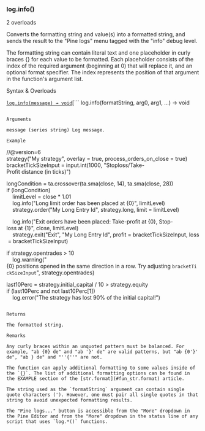 ### log.info()

2 overloads

Converts the formatting string and value(s) into a formatted string, and sends the result to the "Pine logs" menu tagged with the "info" debug level.

The formatting string can contain literal text and one placeholder in curly braces {} for each value to be formatted. Each placeholder consists of the index of the required argument (beginning at 0) that will replace it, and an optional format specifier. The index represents the position of that argument in the function's argument list.

Syntax & Overloads

[```
log.info(message) → void
```](#fun_log.info-0)[```
log.info(formatString, arg0, arg1, ...) → void
```](#fun_log.info-1)

Arguments

message (series string) Log message.

Example

```
//@version=6  
strategy("My strategy", overlay = true, process_orders_on_close = true)  
bracketTickSizeInput = input.int(1000, "Stoploss/Take-Profit distance (in ticks)")  
  
longCondition = ta.crossover(ta.sma(close, 14), ta.sma(close, 28))  
if (longCondition)  
    limitLevel = close * 1.01  
    log.info("Long limit order has been placed at {0}", limitLevel)  
    strategy.order("My Long Entry Id", strategy.long, limit = limitLevel)  
  
    log.info("Exit orders have been placed: Take-profit at {0}, Stop-loss at {1}", close, limitLevel)  
    strategy.exit("Exit", "My Long Entry Id", profit = bracketTickSizeInput, loss = bracketTickSizeInput)  
  
if strategy.opentrades > 10  
    log.warning("{0} positions opened in the same direction in a row. Try adjusting `bracketTickSizeInput`", strategy.opentrades)  
  
last10Perc = strategy.initial_capital / 10 > strategy.equity  
if (last10Perc and not last10Perc[1])  
    log.error("The strategy has lost 90% of the initial capital!")
```

Returns

The formatted string.

Remarks

Any curly braces within an unquoted pattern must be balanced. For example, "ab {0} de" and "ab '}' de" are valid patterns, but "ab {0'}' de", "ab } de" and "''{''" are not.

The function can apply additional formatting to some values inside of the `{}`. The list of additional formatting options can be found in the EXAMPLE section of the [str.format](#fun_str.format) article.

The string used as the `formatString` argument can contain single quote characters ('). However, one must pair all single quotes in that string to avoid unexpected formatting results.

The "Pine logs..." button is accessible from the "More" dropdown in the Pine Editor and from the "More" dropdown in the status line of any script that uses `log.*()` functions.
